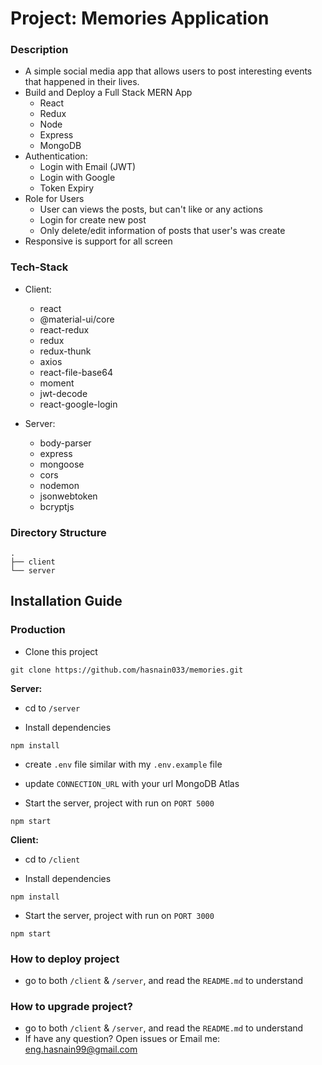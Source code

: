 # Project: Memories Application

### Description

- A simple social media app that allows users to post interesting events that happened in their lives.
- Build and Deploy a Full Stack MERN App
  - React
  - Redux
  - Node
  - Express
  - MongoDB
- Authentication:
  - Login with Email (JWT)
  - Login with Google
  - Token Expiry
- Role for Users
  - User can views the posts, but can't like or any actions
  - Login for create new post
  - Only delete/edit information of posts that user's was create
- Responsive is support for all screen

### Tech-Stack

- Client:

  - react
  - @material-ui/core
  - react-redux
  - redux
  - redux-thunk
  - axios
  - react-file-base64
  - moment
  - jwt-decode
  - react-google-login

- Server:
  - body-parser
  - express
  - mongoose
  - cors
  - nodemon
  - jsonwebtoken
  - bcryptjs

### Directory Structure

```
.
├── client
└── server
```

## Installation Guide

### Production

- Clone this project

```
git clone https://github.com/hasnain033/memories.git
```

**Server:**

- cd to `/server`

- Install dependencies

```
npm install
```

- create `.env` file similar with my `.env.example` file
- update `CONNECTION_URL` with your url MongoDB Atlas

- Start the server, project with run on `PORT 5000`

```
npm start
```

**Client:**

- cd to `/client`

- Install dependencies

```
npm install
```

- Start the server, project with run on `PORT 3000`

```
npm start
```

### How to deploy project

- go to both `/client` & `/server`, and read the `README.md` to understand

### How to upgrade project?

- go to both `/client` & `/server`, and read the `README.md` to understand
- If have any question? Open issues or Email me: eng.hasnain99@gmail.com

